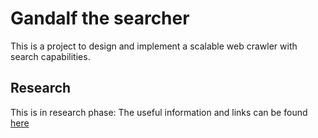 # Gandalf the searcher

This is a project to design and implement a scalable web crawler with search capabilities.

## Research

This is in research phase: The useful information and links can be found [here](docs/research.md)
